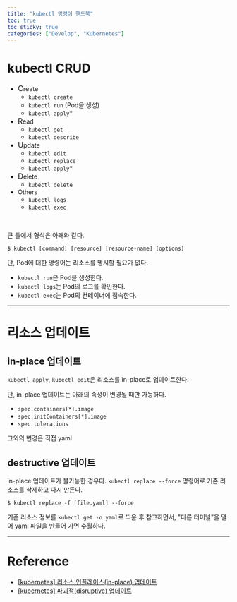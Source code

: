 ```yaml
---
title: "kubectl 명령어 핸드북"
toc: true
toc_sticky: true
categories: ["Develop", "Kubernetes"]
---
```


# kubectl CRUD

- <span class="red"><big>C</big></span>reate
  - `kubectl create`
  - `kubectl run` (Pod을 생성)
  - `kubectl apply`*
- <span class="red"><big>R</big></span>ead
  - `kubectl get`
  - `kubectl describe`
- <span class="red"><big>U</big></span>pdate
  - `kubectl edit`
  - `kubectl replace`
  - `kubectl apply`*
- <span class="red"><big>D</big></span>elete
  - `kubectl delete`
- Others
  - `kubectl logs`
  - `kubectl exec`

<br/>

큰 틀에서 형식은 아래와 같다.

```
$ kubectl [command] [resource] [resource-name] [options]
```

단, Pod에 대한 명령어는 리소스를 명시할 필요가 없다.

- `kubectl run`은 Pod을 생성한다.
- `kubectl logs`는 Pod의 로그를 확인한다.
- `kubectl exec`는 Pod의 컨테이너에 접속한다.

<hr/>

# 리소스 업데이트

## in-place 업데이트

`kubectl apply`, `kubectl edit`은 리소스를 in-place로 업데이트한다.

단, in-place 업데이트는 아래의 속성이 변경될 때만 가능하다.

- `spec.containers[*].image`
- `spec.initContainers[*].image`
- `spec.tolerations`

그외의 변경은 직접 yaml

## destructive 업데이트

in-place 업데이트가 불가능한 경우다. `kubectl replace --force` 명령어로 기존 리소스를 삭제하고 다시 만든다.

```
$ kubectl replace -f [file.yaml] --force
```

기존 리소스 정보를 `kubectl get -o yaml`로 띄운 후 참고하면서, "다른 터미널"을 열어 yaml 파일을 만들어 가면 수월하다.



<hr/>

# Reference

- [[kubernetes] 리소스 인플레이스(in-place) 업데이트 ](https://kubernetes.io/ko/docs/concepts/cluster-administration/manage-deployment/#%EB%A6%AC%EC%86%8C%EC%8A%A4-%EC%9D%B8%ED%94%8C%EB%A0%88%EC%9D%B4%EC%8A%A4-in-place-%EC%97%85%EB%8D%B0%EC%9D%B4%ED%8A%B8)
- [[kubernetes] 파괴적(disruptive) 업데이트](https://kubernetes.io/ko/docs/concepts/cluster-administration/manage-deployment/#%ED%8C%8C%EA%B4%B4%EC%A0%81-disruptive-%EC%97%85%EB%8D%B0%EC%9D%B4%ED%8A%B8)
